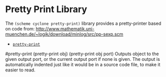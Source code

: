 # Pretty Print Library

The `(scheme cyclone pretty-print)` library provides a pretty-printer based on code from: 
http://www.mathematik.uni-muenchen.de/~logik/download/minlog/src/pp-sexp.scm

- [`pretty-print`](#pretty-print)

#pretty-print
    (pretty-print obj)
    (pretty-print obj port)
Outputs object to the given output port, or the current output port if none is given. The output is automatically indented just like it would be in a source code file, to make it easier to read.
